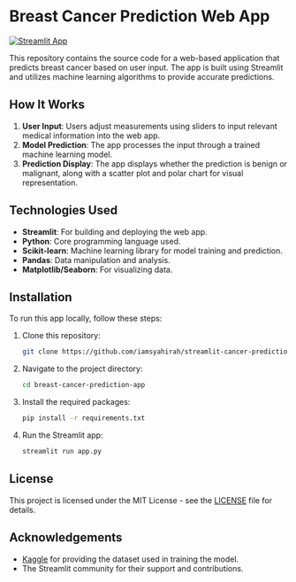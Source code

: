 # Breast Cancer Prediction Web App

[![Streamlit App](https://img.shields.io/badge/Streamlit-Live_App-green)](https://webapp-ml-cancer-prediction.streamlit.app/)

This repository contains the source code for a web-based application that predicts breast cancer based on user input. The app is built using Streamlit and utilizes machine learning algorithms to provide accurate predictions.

## How It Works

1. **User Input**: Users adjust measurements using sliders to input relevant medical information into the web app.
2. **Model Prediction**: The app processes the input through a trained machine learning model.
3. **Prediction Display**: The app displays whether the prediction is benign or malignant, along with a scatter plot and polar chart for visual representation.


## Technologies Used

- **Streamlit**: For building and deploying the web app.
- **Python**: Core programming language used.
- **Scikit-learn**: Machine learning library for model training and prediction.
- **Pandas**: Data manipulation and analysis.
- **Matplotlib/Seaborn**: For visualizing data.

## Installation

To run this app locally, follow these steps:

1. Clone this repository:
   ```bash
   git clone https://github.com/iamsyahirah/streamlit-cancer-prediction-ML
2. Navigate to the project directory:
   ```bash
   cd breast-cancer-prediction-app
3. Install the required packages:
   ```bash
   pip install -r requirements.txt
4. Run the Streamlit app:
   ```bash
   streamlit run app.py

## License

This project is licensed under the MIT License - see the [LICENSE](LICENSE) file for details.

## Acknowledgements

- [Kaggle](https://www.kaggle.com/datasets/uciml/breast-cancer-wisconsin-data) for providing the dataset used in training the model.
- The Streamlit community for their support and contributions.
